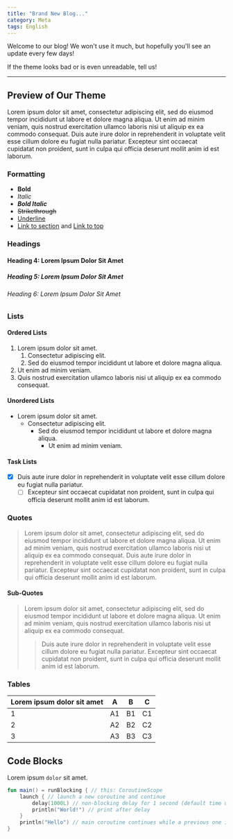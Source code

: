 ```yaml
---
title: "Brand New Blog..."
category: Meta
tags: English
---
```


Welcome to our blog!
We won't use it much, but hopefully you'll see an update every few days!

If the theme looks bad or is even unreadable, tell us!

---

## Preview of Our Theme

Lorem ipsum dolor sit amet, consectetur adipiscing elit, sed do eiusmod tempor incididunt ut labore et dolore magna
aliqua. Ut enim ad minim veniam, quis nostrud exercitation ullamco laboris nisi ut aliquip ex ea commodo consequat. Duis
aute irure dolor in reprehenderit in voluptate velit esse cillum dolore eu fugiat nulla pariatur. Excepteur sint
occaecat cupidatat non proident, sunt in culpa qui officia deserunt mollit anim id est laborum.

### Formatting
- **Bold**
- _Italic_
- ***Bold Italic***
- ~~Strikethrough~~
- <u>Underline</u>
- [Link to section](#formatting) and [Link to top](#top)

### Headings

#### Heading 4: Lorem Ipsum Dolor Sit Amet

##### Heading 5: Lorem Ipsum Dolor Sit Amet

###### Heading 6: Lorem Ipsum Dolor Sit Amet

### Lists

#### Ordered Lists

1. Lorem ipsum dolor sit amet.
    1. Consectetur adipiscing elit.
    2. Sed do eiusmod tempor incididunt ut labore et dolore magna aliqua.
2. Ut enim ad minim veniam.
3. Quis nostrud exercitation ullamco laboris nisi ut aliquip ex ea commodo consequat.

#### Unordered Lists

- Lorem ipsum dolor sit amet.
    - Consectetur adipiscing elit.
        - Sed do eiusmod tempor incididunt ut labore et dolore magna aliqua.
            - Ut enim ad minim veniam.

#### Task Lists

- [x] Duis aute irure dolor in reprehenderit in voluptate velit esse cillum dolore eu fugiat nulla pariatur.
    - [ ] Excepteur sint occaecat cupidatat non proident, sunt in culpa qui officia deserunt mollit anim id est laborum.

### Quotes

> Lorem ipsum dolor sit amet, consectetur adipiscing elit, sed do eiusmod tempor incididunt ut labore et dolore magna
aliqua. Ut enim ad minim veniam, quis nostrud exercitation ullamco laboris nisi ut aliquip ex ea commodo consequat. Duis
aute irure dolor in reprehenderit in voluptate velit esse cillum dolore eu fugiat nulla pariatur. Excepteur sint
occaecat cupidatat non proident, sunt in culpa qui officia deserunt mollit anim id est laborum.


#### Sub-Quotes

> Lorem ipsum dolor sit amet, consectetur adipiscing elit, sed do eiusmod tempor incididunt ut labore et dolore magna
aliqua. Ut enim ad minim veniam, quis nostrud exercitation ullamco laboris nisi ut aliquip ex ea commodo consequat.
> > Duis aute irure dolor in reprehenderit in voluptate velit esse cillum dolore eu fugiat nulla pariatur. Excepteur sint
occaecat cupidatat non proident, sunt in culpa qui officia deserunt mollit anim id est laborum.

### Tables

| Lorem ipsum dolor sit amet | A  | B  | C  |
|----------------------------|----|----|----|
| 1                          | A1 | B1 | C1 |
| 2                          | A2 | B2 | C2 |
| 3                          | A3 | B3 | C3 |

## Code Blocks

Lorem ipsum `dolor` sit amet.

```kotlin
fun main() = runBlocking { // this: CoroutineScope
    launch { // launch a new coroutine and continue
        delay(1000L) // non-blocking delay for 1 second (default time unit is ms)
        println("World!") // print after delay
    }
    println("Hello") // main coroutine continues while a previous one is delayed
}
```

